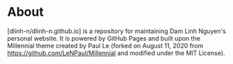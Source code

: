 # About

[dlinh-n/dlinh-n.github.io] is a repository for maintaining Dam Linh Nguyen's personal website. It is powered by GitHub Pages and built upon the Millennial theme created by Paul Le (forked on August 11, 2020 from https://github.com/LeNPaul/Millennial and modified under the MIT License).
